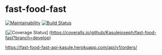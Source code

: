 # fast-food-fast
[![Maintainability](https://api.codeclimate.com/v1/badges/3a96327f2825ea0ab3bd/maintainability)](https://codeclimate.com/github/Kasulejoseph/fast-food-fast/maintainability)
[![Build Status](https://travis-ci.com/Kasulejoseph/fast-food-fast.svg?branch=develop)](https://travis-ci.com/Kasulejoseph/fast-food-fast)

[![Coverage Status](https://coveralls.io/repos/github/Kasulejoseph/fast-food-fast/badge.svg?branch=develop)]
(https://coveralls.io/github/Kasulejoseph/fast-food-fast?branch=develop)

https://fast-food-fast-api-kasule.herokuapp.com/api/v1/orders/



